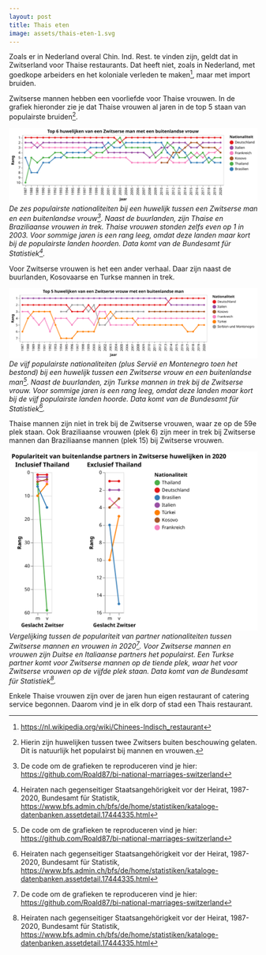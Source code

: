 ```yaml
---
layout: post
title: Thais eten
image: assets/thais-eten-1.svg
---
```


Zoals er in Nederland overal Chin. Ind. Rest. te vinden zijn, geldt dat in Zwitserland voor Thaise restaurants. Dat heeft niet, zoals in Nederland, met goedkope arbeiders en het koloniale verleden te maken[^1], maar met import bruiden.

Zwitserse mannen hebben een voorliefde voor Thaise vrouwen. In de grafiek hieronder zie je dat Thaise vrouwen al jaren in de top 5 staan van populairste bruiden[^3].

![](assets/thais-eten-1.svg)
_De zes populairste nationaliteiten bij een huwelijk tussen een Zwitserse man en een buitenlandse vrouw[^4]. Naast de buurlanden, zijn Thaise en Braziliaanse vrouwen in trek. Thaise vrouwen stonden zelfs even op 1 in 2003. Voor sommige jaren is een rang leeg, omdat deze landen maar kort bij de populairste landen hoorden. Data komt van de Bundesamt für Statistiek[^2]._

Voor Zwitserse vrouwen is het een ander verhaal. Daar zijn naast de buurlanden, Kosovaarse en Turkse mannen in trek.

![](assets/thais-eten-2.svg)
_De vijf populairste nationaliteiten (plus Servië en Montenegro toen het bestond) bij een huwelijk tussen een Zwitserse vrouw en een buitenlandse man[^4]. Naast de buurlanden, zijn Turkse mannen in trek bij de Zwitserse vrouw. Voor sommige jaren is een rang leeg, omdat deze landen maar kort bij de vijf populairste landen hoorde. Data komt van de Bundesamt für Statistiek[^2]._

Thaise mannen zijn niet in trek bij de Zwitserse vrouwen, waar ze op de 59e plek staan. Ook Braziliaanse vrouwen (plek 6) zijn meer in trek bij Zwitserse mannen dan Braziliaanse mannen (plek 15) bij Zwitserse vrouwen.

![](assets/thais-eten-3.svg)
_Vergelijking tussen de populariteit van partner nationaliteiten tussen Zwitserse mannen en vrouwen in 2020[^4]. Voor Zwitserse mannen en vrouwen zijn Duitse en Italiaanse partners het populairst. Een Turkse partner komt voor Zwitserse mannen op de tiende plek, waar het voor Zwitserse vrouwen op de vijfde plek staan. Data komt van de Bundesamt für Statistiek[^2]._

Enkele Thaise vrouwen zijn over de jaren hun eigen restaurant of catering service begonnen. Daarom vind je in elk dorp of stad een Thais restaurant.

[^1]: <https://nl.wikipedia.org/wiki/Chinees-Indisch_restaurant>
[^2]: Heiraten nach gegenseitiger Staatsangehörigkeit vor der Heirat, 1987-2020, Bundesamt für Statistik, <https://www.bfs.admin.ch/bfs/de/home/statistiken/kataloge-datenbanken.assetdetail.17444335.html>
[^3]: Hierin zijn huwelijken tussen twee Zwitsers buiten beschouwing gelaten. Dit is natuurlijk het populairst bij mannen en vrouwen.
[^4]: De code om de grafieken te reproduceren vind je hier: <https://github.com/Roald87/bi-national-marriages-switzerland>
